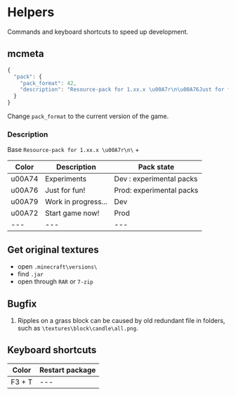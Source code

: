 # Helpers

Commands and keyboard shortcuts to speed up development.

## mcmeta

```js
{
  "pack": {
    "pack_format": 42,
    "description": "Resource-pack for 1.xx.x \u00A7r\n\u00A76Just for fun!"
  }
}
```

Change `pack_format` to the current version of the game.

### Description

Base `Resource-pack for 1.xx.x \u00A7r\n\` +

| Color  | Description         | Pack state               |
| ------ | ------------------- | ------------------------ |
| u00A74 | Experiments         | Dev : experimental packs |
| u00A76 | Just for fun!       | Prod: experimental packs |
| u00A79 | Work in progress... | Dev                      |
| u00A72 | Start game now!     | Prod                     |
| ---    | ---                 | ---                      |

## Get original textures

- open `.minecraft\versions\`
- find `.jar`
- open through `RAR` or `7-zip`

## Bugfix

1. Ripples on a grass block can be caused by old redundant file in folders, such as `\textures\block\candle\all.png`.

## Keyboard shortcuts

| Color  | Restart package |
| ------ | --------------- |
| F3 + T | ---             |
